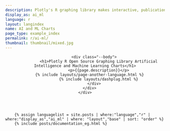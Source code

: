 ```yaml
---
description: Plotly's R graphing library makes interactive, publication-quality graphs online. Examples of how to make charts related to artificial intelligence and machine learning.
display_as: ai_ml
language: r
layout: langindex
name: AI and ML Charts
page_type: example_index
permalink: r/ai-ml/
thumbnail: thumbnail/mixed.jpg
---
```


<header class="--welcome">
	<div class="--welcome-body">
		<!--div.--wrap-inner-->
		<div class="--title">
	
			<div class="--body">
				<h1>Plotly R Open Source Graphing Library Artificial Intelligence and Machine Learning Charts</h1>
				<p>{{page.description}}</p>
        {% include layouts/page-another-language.html %}
				{% include layouts/dashplug.html %}
			</div>
		</div>
	</div>
</header>

		{% assign languagelist = site.posts | where:"language","r" | where:"display_as","ai_ml" | where: "layout","base" | sort: "order" %}
        {% include posts/documentation_eg.html %}
